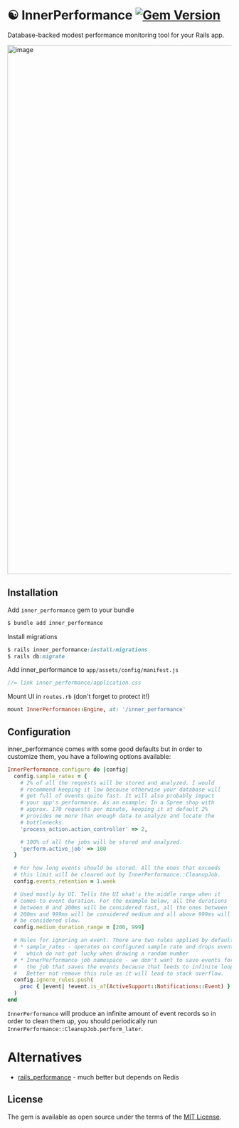 # ☯️ InnerPerformance [![Gem Version](https://badge.fury.io/rb/inner_performance.svg)](https://badge.fury.io/rb/inner_performance)
Database-backed modest performance monitoring tool for your Rails app.

<img width="1188" alt="image" src="https://github.com/user-attachments/assets/cb659c76-8139-4ee0-b683-d6acef227dc6">

## Installation
Add `inner_performance` gem to your bundle

```ruby
$ bundle add inner_performance
```

Install migrations

```ruby
$ rails inner_performance:install:migrations
$ rails db:migrate
```

Add inner_performance to `app/assets/config/manifest.js`
```javascript
//= link inner_performance/application.css
```

Mount UI in `routes.rb` (don't forget to protect it!)

```ruby
mount InnerPerformance::Engine, at: '/inner_performance'
```

## Configuration

inner_performance comes with some good defaults but in order to customize
them, you have a following options available:

```ruby
InnerPerformance.configure do |config|
  config.sample_rates = {
    # 2% of all the requests will be stored and analyzed. I would
    # recommend keeping it low because otherwise your database will
    # get full of events quite fast. It will also probably impact
    # your app's performance. As an example: In a Spree shop with
    # approx. 170 requests per minute, keeping it at default 2%
    # provides me more than enough data to analyze and locate the
    # bottlenecks.
    'process_action.action_controller' => 2,

    # 100% of all the jobs will be stored and analyzed.
    'perform.active_job' => 100
  }

  # For how long events should be stored. All the ones that exceeds
  # this limit will be cleared out by InnerPerformance::CleanupJob.
  config.events_retention = 1.week

  # Used mostly by UI. Tells the UI what's the middle range when it
  # comes to event duration. For the example below, all the durations
  # between 0 and 200ms will be considered fast, all the ones between
  # 200ms and 999ms will be considered medium and all above 999ms will
  # be considered slow.
  config.medium_duration_range = [200, 999]

  # Rules for ignoring an event. There are two rules applied by default:
  # * sample_rates - operates on configured sample rate and drops events
  #   which do not got lucky when drawing a random number
  # * InnerPerformance job namespace - we don't want to save events for
  #   the job that saves the events because that leeds to infinite loop.
  #   Better not remove this rule as it will lead to stack overflow.
  config.ignore_rules.push(
    proc { |event| !event.is_a?(ActiveSupport::Notifications::Event) }
  )
end
```

`InnerPerformance` will produce an infinite amount of event records so in order
to clean them up, you should periodically run
`InnerPerformance::CleanupJob.perform_later`.

# Alternatives

* [rails_performance](https://github.com/igorkasyanchuk/rails_performance) - much better but depends on Redis

## License
The gem is available as open source under the terms of the
[MIT License](https://opensource.org/licenses/MIT).
